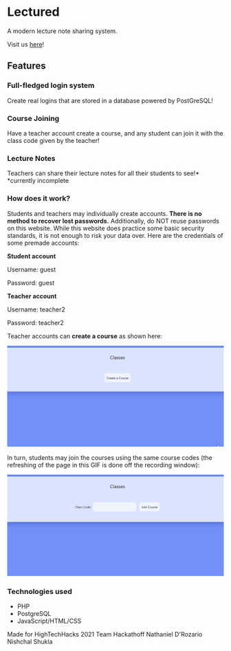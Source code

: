 # Lectured

A modern lecture note sharing system.

Visit us [here](http://lectured.herokuapp.com/)!

## Features

### Full-fledged login system

Create real logins that are stored in a database powered by PostGreSQL!

### Course Joining

Have a teacher account create a course, and any student can join it with the class code given by the teacher!

### Lecture Notes

Teachers can share their lecture notes for all their students to see!*
*currently incomplete

### How does it work?

Students and teachers may individually create accounts. **There is no method to recover lost passwords.** Additionally, do NOT reuse passwords on this website. While this website does practice some basic security standards, it is not enough to risk your data over. Here are the credentials of some premade accounts:

**Student account**

Username: guest

Password: guest


**Teacher account**

Username: teacher2

Password: teacher2


Teacher accounts can **create a course** as shown here:

![Course Creation](images/course-creation.gif)

In turn, students may join the courses using the same course codes (the refreshing of the page in this GIF is done off the recording window):

![Course Join](images/course-join.gif)

### Technologies used

- PHP
- PostgreSQL
- JavaScript/HTML/CSS

Made for HighTechHacks 2021
Team Hackathoff
Nathaniel D'Rozario
Nishchal Shukla
